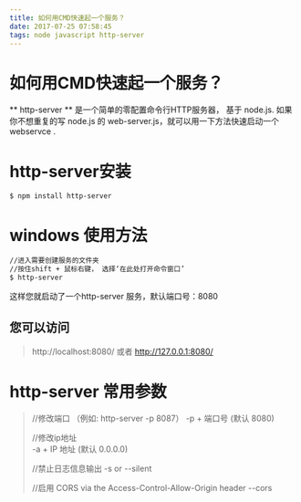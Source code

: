 ```yaml
---
title: 如何用CMD快速起一个服务？
date: 2017-07-25 07:58:45
tags: node javascript http-server
---
```


# 如何用CMD快速起一个服务？
** http-server ** 是一个简单的零配置命令行HTTP服务器， 基于 node.js.
如果你不想重复的写 node.js 的 web-server.js，就可以用一下方法快速启动一个 webservce .

# http-server安装

``` bash
$ npm install http-server 
```
<!-- more -->


# windows 使用方法

``` bash
//进入需要创建服务的文件夹
//按住shift + 鼠标右键， 选择‘在此处打开命令窗口’
$ http-server
```


这样您就启动了一个http-server 服务，默认端口号：8080

## 您可以访问

> http://localhost:8080/ 或者 http://127.0.0.1:8080/ 

# http-server 常用参数

> //修改端口 （例如: http-server -p 8087）
>-p + 端口号 (默认 8080)    
>
>//修改ip地址    
>-a + IP 地址 (默认 0.0.0.0)     
>
> //禁止日志信息输出
>-s or --silent 
>         
>//启用 CORS via the Access-Control-Allow-Origin header
>--cors 